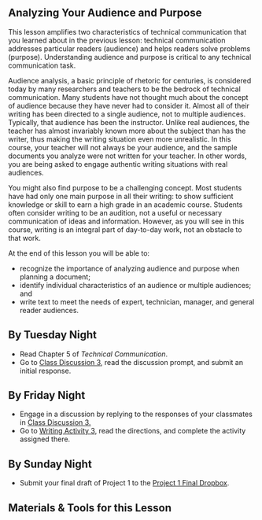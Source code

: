 ## Analyzing Your Audience and Purpose

This lesson amplifies two characteristics of technical communication that you learned about in the previous lesson: technical communication addresses particular readers (audience) and helps readers solve problems (purpose). Understanding audience and purpose is critical to any technical communication task. 

Audience analysis, a basic principle of rhetoric for centuries, is considered today by many researchers and teachers to be the bedrock of technical communication. Many students have not thought much about the concept of audience because they have never had to consider it. Almost all of their writing has been directed to a single audience, not to multiple audiences. Typically, that audience has been the instructor. Unlike real audiences, the teacher has almost invariably known more about the subject than has the writer, thus making the writing situation even more unrealistic. In this course, your teacher will not always be your audience, and the sample documents you analyze were not written for your teacher. In other words, you are being asked to engage authentic writing situations with real audiences.

You might also find purpose to be a challenging concept. Most students have had only one main purpose in all their writing: to show sufficient knowledge or skill to earn a high grade in an academic course. Students often consider writing to be an audition, not a useful or necessary communication of ideas and information. However, as you will see in this course, writing is an integral part of day-to-day work, not an obstacle to that work.

At the end of this lesson you will be able to:

* recognize the importance of analyzing audience and purpose when planning a document;
* identify individual characteristics of an audience or multiple audiences; and
* write text to meet the needs of expert, technician, manager, and general reader audiences.

## By Tuesday Night

* Read Chapter 5 of _Technical Communication_.
* Go to [Class Discussion 3][CD3], read the discussion prompt, and submit an initial response.

## By Friday Night

* Engage in a discussion by replying to the responses of your classmates in [Class Discussion 3.][CD3]
* Go to [Writing Activity 3][WA3], read the directions, and complete the activity assigned there.

## By Sunday Night

* Submit your final draft of Project 1 to the [Project 1 Final Dropbox][P1D].

## Materials & Tools for this Lesson

[CD3]: /section/content/default.asp?WCI=Goto&WCU=CRSCNT&MATCH=Class+Discussion+3
[WA3]: /section/content/default.asp?WCI=Goto&WCU=CRSCNT&MATCH=Writing+Activity+3
[P1D]: /section/content/default.asp?WCI=Goto&WCU=CRSCNT&MATCH=Project+1+Final+Dropbox
